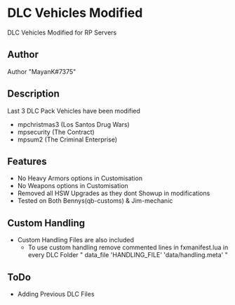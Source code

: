# DLC Vehicles Modified
DLC Vehicles Modified for RP Servers 

## Author
Author "MayanK#7375"

## Description
Last 3 DLC Pack Vehicles have been modified 
- mpchristmas3 (Los Santos Drug Wars)
- mpsecurity (The Contract)
- mpsum2 (The Criminal Enterprise)


## Features
- No Heavy Armors options in Customisation
- No Weapons options in Customisation
- Removed all HSW Upgrades as they dont Showup in modifications
- Tested on Both Bennys(qb-customs) & Jim-mechanic 

## Custom Handling
- Custom Handling Files are also included
    - To use custom handling remove commented lines in fxmanifest.lua in every DLC Folder
        " data_file 'HANDLING_FILE' 'data/handling.meta' "


## ToDo
- Adding Previous DLC Files
